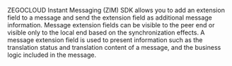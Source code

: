 ZEGOCLOUD Instant Messaging (ZIM) SDK allows you to add an extension field to a message and send the extension field as additional message information. Message extension fields can be visible to the peer end or visible only to the local end based on the synchronization effects. A message extension field is used to present information such as the translation status and translation content of a message, and the business logic included in the message.






